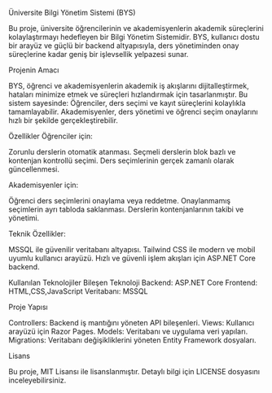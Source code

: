 Üniversite Bilgi Yönetim Sistemi (BYS)

Bu proje, üniversite öğrencilerinin ve akademisyenlerin akademik süreçlerini kolaylaştırmayı hedefleyen bir Bilgi Yönetim Sistemidir. BYS, kullanıcı dostu bir arayüz ve güçlü bir backend altyapısıyla, ders yönetiminden onay süreçlerine kadar geniş bir işlevsellik yelpazesi sunar.

Projenin Amacı

BYS, öğrenci ve akademisyenlerin akademik iş akışlarını dijitalleştirmek, hataları minimize etmek ve süreçleri hızlandırmak için tasarlanmıştır. Bu sistem sayesinde:
Öğrenciler, ders seçimi ve kayıt süreçlerini kolaylıkla tamamlayabilir.
Akademisyenler, ders yönetimi ve öğrenci seçim onaylarını hızlı bir şekilde gerçekleştirebilir.

  Özellikler
Öğrenciler için:

 Zorunlu derslerin otomatik atanması.
 Seçmeli derslerin blok bazlı ve kontenjan kontrollü seçimi.
 Ders seçimlerinin gerçek zamanlı olarak güncellenmesi.
 
Akademisyenler için:

 Öğrenci ders seçimlerini onaylama veya reddetme.
 Onaylanmamış seçimlerin ayrı tabloda saklanması.
Derslerin kontenjanlarının takibi ve yönetimi.

Teknik Özellikler:

 MSSQL ile güvenilir veritabanı altyapısı.
 Tailwind CSS ile modern ve mobil uyumlu kullanıcı arayüzü.
 Hızlı ve güvenli işlem akışları için ASP.NET Core backend.

 Kullanılan Teknolojiler
Bileşen	Teknoloji
Backend:	ASP.NET Core
Frontend: HTML,CSS,JavaScript
Veritabanı:	MSSQL

Proje Yapısı

  Controllers: Backend iş mantığını yöneten API bileşenleri.
  Views: Kullanıcı arayüzü için Razor Pages.
  Models: Veritabanı ve uygulama veri yapıları.
  Migrations: Veritabanı değişikliklerini yöneten Entity Framework dosyaları.

Lisans

Bu proje, MIT Lisansı ile lisanslanmıştır. Detaylı bilgi için LICENSE dosyasını inceleyebilirsiniz.






  
